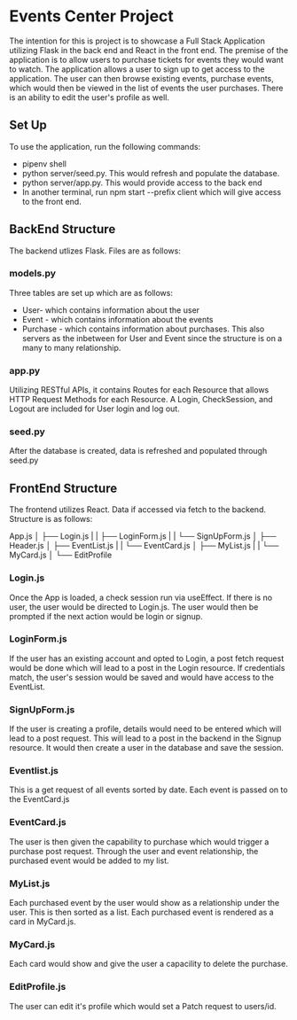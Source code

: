 # Events Center Project

The intention for this is project is to showcase a Full Stack Application utilizing Flask in the back end and React in the front end. The premise of the application is to allow users to purchase tickets for events they would want to watch. The application allows a user to sign up to get access to the application. The user can then browse existing events, purchase events, which would then be viewed in the list of events the user purchases. There is an ability to edit the user's profile as well.

## Set Up

To use the application, run the following commands:

- pipenv shell
- python server/seed.py. This would refresh and populate the database.
- python server/app.py. This would provide access to the back end
- In another terminal, run npm start --prefix client which will give access to the front end.

## BackEnd Structure

The backend utlizes Flask. Files are as follows:

### models.py

Three tables are set up which are as follows:
- User- which contains information about the user
- Event - which contains information about the events
- Purchase - which contains information about purchases. This also servers as the inbetween for User and Event since the structure is on a many to many relationship.

### app.py

Utilizing RESTful APIs, it contains Routes for each Resource that allows HTTP Request Methods for each Resource. A Login, CheckSession, and Logout are included for User login and log out.

### seed.py

After the database is created, data is refreshed and populated through seed.py

## FrontEnd Structure

The frontend utilizes React. Data if accessed via fetch to the backend. Structure is as follows:

App.js
│   ├── Login.js
|   |       ├── LoginForm.js
|   |       └── SignUpForm.js
│   ├── Header.js
│   ├── EventList.js
|   |       └── EventCard.js
│   ├── MyList.js
|   |       └── MyCard.js
│   └── EditProfile

### Login.js

Once the App is loaded, a check session run via useEffect. If there is no user, the user would be directed to Login.js. The user would then be prompted if the next action would be login or signup.

### LoginForm.js

If the user has an existing account and opted to Login, a post fetch request would be done which will lead to a post in the Login resource. If credentials match, the user's session would be saved and would have access to the EventList.

### SignUpForm.js

If the user is creating a profile, details would need to be entered which will lead to a post request. This will lead to a post in the backend in the Signup resource. It would then create a user in the database and save the session.

### Eventlist.js

This is a get request of all events sorted by date. Each event is passed on to the EventCard.js

### EventCard.js

The user is then given the capability to purchase which would trigger a purchase post request. Through the user and event relationship, the purchased event would be added to my list.

### MyList.js

Each purchased event by the user would show as a relationship under the user. This is then sorted as a list. Each purchased event is rendered as a card in MyCard.js.

### MyCard.js

Each card would show and give the user a capacility to delete the purchase.

### EditProfile.js

The user can edit it's profile which would set a Patch request to users/id.